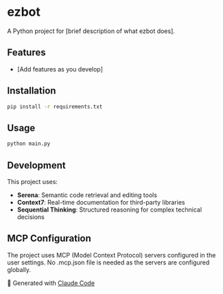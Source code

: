 # ezbot

A Python project for [brief description of what ezbot does].

## Features

- [Add features as you develop]

## Installation

```bash
pip install -r requirements.txt
```

## Usage

```bash
python main.py
```

## Development

This project uses:
- **Serena**: Semantic code retrieval and editing tools
- **Context7**: Real-time documentation for third-party libraries
- **Sequential Thinking**: Structured reasoning for complex technical decisions

## MCP Configuration

The project uses MCP (Model Context Protocol) servers configured in the user settings. No .mcp.json file is needed as the servers are configured globally.

🤖 Generated with [Claude Code](https://claude.ai/code)